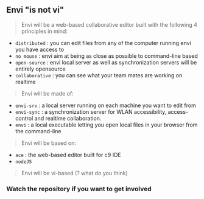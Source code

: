 Envi "is not vi"
----------------

> Envi will be a web-based collaborative editor built with the following 4 principles in mind:

- `distributed`   : you can edit files from any of the computer running envi you have access to
- `no mouse`      : envi aim at being as close as possible to command-line based
- `open-source`   : envi local server as well as synchronization servers will be entirely opensource
- `collaborative` : you can see what your team mates are working on realtime


> Envi will be made of:

- `envi-srv`  : a local server running on each machine you want to edit from 
- `envi-sync` : a synchronization server for WLAN accessibility, access-control and realtime collaboration.
- `envi`      : a local executable letting you open local files in your browser from the command-line


> Envi will be based on:

- `ace`    : the web-based editor built for c9 IDE
- `nodeJS`


> Envi will be vi-based (? what do you think)

### Watch the repository if you want to get involved
 